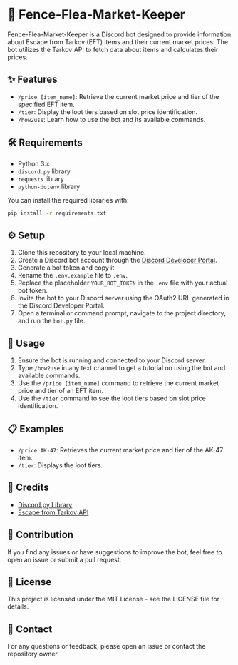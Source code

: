 # 🛒 Fence-Flea-Market-Keeper

Fence-Flea-Market-Keeper is a Discord bot designed to provide information about Escape from Tarkov (EFT) items and their current market prices. The bot utilizes the Tarkov API to fetch data about items and calculates their prices.

## ✨ Features
- `/price [item_name]`: Retrieve the current market price and tier of the specified EFT item.
- `/tier`: Display the loot tiers based on slot price identification.
- `/how2use`: Learn how to use the bot and its available commands.

## 🛠️ Requirements
- Python 3.x
- `discord.py` library
- `requests` library
- `python-dotenv` library

You can install the required libraries with:
```bash
pip install -r requirements.txt
```

## ⚙️ Setup
1. Clone this repository to your local machine.
2. Create a Discord bot account through the [Discord Developer Portal](https://discord.com/developers/applications).
3. Generate a bot token and copy it.
4. Rename the `.env.example` file to `.env`.
5. Replace the placeholder `YOUR_BOT_TOKEN` in the `.env` file with your actual bot token.
6. Invite the bot to your Discord server using the OAuth2 URL generated in the Discord Developer Portal.
7. Open a terminal or command prompt, navigate to the project directory, and run the `bot.py` file.

## 📖 Usage
1. Ensure the bot is running and connected to your Discord server.
2. Type `/how2use` in any text channel to get a tutorial on using the bot and available commands.
3. Use the `/price [item_name]` command to retrieve the current market price and tier of an EFT item.
4. Use the `/tier` command to see the loot tiers based on slot price identification.

## 📋 Examples
- `/price AK-47`: Retrieves the current market price and tier of the AK-47 item.
- `/tier`: Displays the loot tiers.

## 🙌 Credits
- [Discord.py Library](https://github.com/Rapptz/discord.py)
- [Escape from Tarkov API](https://tarkov.dev/api/)

## 🤝 Contribution
If you find any issues or have suggestions to improve the bot, feel free to open an issue or submit a pull request.

## 📜 License
This project is licensed under the MIT License - see the LICENSE file for details.

## 📧 Contact
For any questions or feedback, please open an issue or contact the repository owner.
